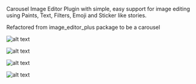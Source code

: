 Carousel Image Editor Plugin with simple, easy support for image editing using Paints, Text, Filters, Emoji and Sticker like stories.

Refactored from image_editor_plus package to be a carousel

![alt text](https://ibb.co/FnMT7Bv)

![alt text](https://ibb.co/DbygnQw)

![alt text](https://ibb.co/2j38HWM)

![alt text](https://ibb.co/pLDgZxg)
